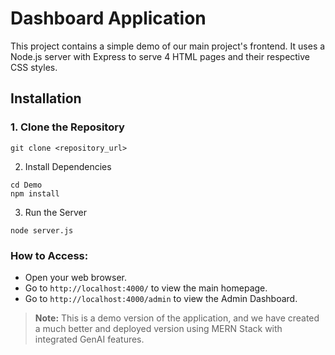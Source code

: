 # Dashboard Application

This project contains a simple demo of our main project's frontend. It uses a Node.js server with Express to serve 4 HTML pages and their respective CSS styles.

## Installation

### 1. Clone the Repository
```
git clone <repository_url>
```
2. Install Dependencies
```
cd Demo
npm install
```

3. Run the Server
```
node server.js
```


### How to Access:

- Open your web browser.
- Go to `http://localhost:4000/` to view the main homepage.
- Go to `http://localhost:4000/admin` to view the Admin Dashboard.

> **Note:** This is a demo version of the application, and we have created a much better and deployed version using MERN Stack with integrated GenAI features.


